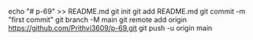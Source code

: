 echo "# p-69" >> README.md
git init
git add README.md
git commit -m "first commit"
git branch -M main
git remote add origin https://github.com/Prithvi3609/p-69.git
git push -u origin main
